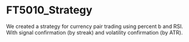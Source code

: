 # FT5010_Strategy
We created a strategy for currency pair trading using percent b and RSI. With signal confirmation (by streak) and volatility confirmation (by ATR).
